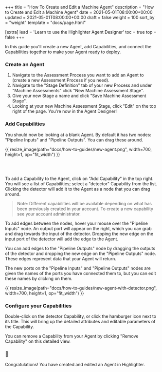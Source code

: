+++
title = "How To Create and Edit a Machine Agent"
description = "How to Create and Edit a Machine Agent"
date = 2021-05-01T08:00:00+00:00
updated = 2021-05-01T08:00:00+00:00
draft = false
weight = 100
sort_by = "weight"
template = "docs/page.html"

[extra]
lead = 'Learn to use the Highlighter Agent Designer'
toc = true
top = false
+++

In this guide you'll create a new Agent, add Capabilities, and connect the Capabilities together to make your Agent ready to deploy.

### Create an Agent

1. Navigate to the Assessment Process you want to add an Agent to (create a new Assessment Process if you need).
2. Navigate to the "Stage Definition" tab of your new Process and under "Machine Assessments" click "New Machine Assessment Stage".
3. Give your new Stage a name and click "Save Machine Assessment Stage".
4. Looking at your new Machine Assessment Stage, click "Edit" on the top right of the page. You're now in the Agent Designer!

### Add Capabilities

You should now be looking at a blank Agent. By default it has two nodes: "Pipeline Inputs" and "Pipeline Outputs". You can drag these around.

{{ resize_image(path="docs/how-to-guides/new-agent.png", width=700, height=1, op="fit_width") }}

<br/>
<br/>

To add a Capability to the Agent, click on "Add Capability" in the top right. You will see a list of Capabilities; select a "detector" Capability from the list. Clicking the detector will add it to the Agent as a node that you can drag around.

> Note: Different capabilities will be available depending on what has been previously created in your account. To create a new capability see your account administrator.

To add edges between the nodes, hover your mouse over the "Pipeline Inputs" node. An output port will appear on the right, which you can grab and drag towards the input of the detector. Dropping the new edge on the input port of the detector will add the edge to the Agent.

You can add edges to the "Pipeline Outputs" node by dragging the outputs of the detector and dropping the new edge on the "Pipeline Outputs" node. These edges represent data that your Agent will return.

The new ports on the "Pipeline Inputs" and "Pipeline Outputs" nodes are given the names of the ports you have connected them to, but you can edit these names by clicking on them.

{{ resize_image(path="docs/how-to-guides/new-agent-with-detector.png", width=700, height=1, op="fit_width") }}

### Configure your Capabilities

Double-click on the detector Capability, or click the hamburger icon next to its title. This will bring up the detailed attributes and editable parameters of the Capability.

You can remove a Capability from your Agent by clicking "Remove Capability" on this detailed view.

### 🎉

Congratulations! You have created and edited an Agent in Highlighter.
